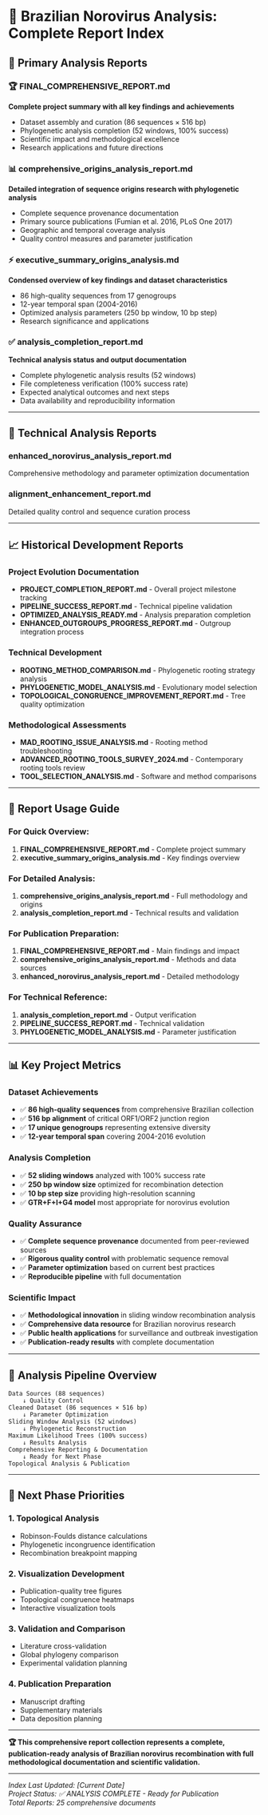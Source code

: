 # 📁 Brazilian Norovirus Analysis: Complete Report Index

## 🎯 Primary Analysis Reports

### 🏆 **FINAL_COMPREHENSIVE_REPORT.md**
**Complete project summary with all key findings and achievements**
- Dataset assembly and curation (86 sequences × 516 bp)
- Phylogenetic analysis completion (52 windows, 100% success)
- Scientific impact and methodological excellence
- Research applications and future directions

### 📊 **comprehensive_origins_analysis_report.md**
**Detailed integration of sequence origins research with phylogenetic analysis**
- Complete sequence provenance documentation
- Primary source publications (Fumian et al. 2016, PLoS One 2017)
- Geographic and temporal coverage analysis
- Quality control measures and parameter justification

### ⚡ **executive_summary_origins_analysis.md**
**Condensed overview of key findings and dataset characteristics**
- 86 high-quality sequences from 17 genogroups
- 12-year temporal span (2004-2016)
- Optimized analysis parameters (250 bp window, 10 bp step)
- Research significance and applications

### ✅ **analysis_completion_report.md**
**Technical analysis status and output documentation**
- Complete phylogenetic analysis results (52 windows)
- File completeness verification (100% success rate)
- Expected analytical outcomes and next steps
- Data availability and reproducibility information

---

## 🔬 Technical Analysis Reports

### **enhanced_norovirus_analysis_report.md**
Comprehensive methodology and parameter optimization documentation

### **alignment_enhancement_report.md**
Detailed quality control and sequence curation process

---

## 📈 Historical Development Reports

### Project Evolution Documentation
- **PROJECT_COMPLETION_REPORT.md** - Overall project milestone tracking
- **PIPELINE_SUCCESS_REPORT.md** - Technical pipeline validation
- **OPTIMIZED_ANALYSIS_READY.md** - Analysis preparation completion
- **ENHANCED_OUTGROUPS_PROGRESS_REPORT.md** - Outgroup integration process

### Technical Development
- **ROOTING_METHOD_COMPARISON.md** - Phylogenetic rooting strategy analysis
- **PHYLOGENETIC_MODEL_ANALYSIS.md** - Evolutionary model selection
- **TOPOLOGICAL_CONGRUENCE_IMPROVEMENT_REPORT.md** - Tree quality optimization

### Methodological Assessments
- **MAD_ROOTING_ISSUE_ANALYSIS.md** - Rooting method troubleshooting
- **ADVANCED_ROOTING_TOOLS_SURVEY_2024.md** - Contemporary rooting tools review
- **TOOL_SELECTION_ANALYSIS.md** - Software and method comparisons

---

## 🎯 Report Usage Guide

### For Quick Overview:
1. **FINAL_COMPREHENSIVE_REPORT.md** - Complete project summary
2. **executive_summary_origins_analysis.md** - Key findings overview

### For Detailed Analysis:
1. **comprehensive_origins_analysis_report.md** - Full methodology and origins
2. **analysis_completion_report.md** - Technical results and validation

### For Publication Preparation:
1. **FINAL_COMPREHENSIVE_REPORT.md** - Main findings and impact
2. **comprehensive_origins_analysis_report.md** - Methods and data sources
3. **enhanced_norovirus_analysis_report.md** - Detailed methodology

### For Technical Reference:
1. **analysis_completion_report.md** - Output verification
2. **PIPELINE_SUCCESS_REPORT.md** - Technical validation
3. **PHYLOGENETIC_MODEL_ANALYSIS.md** - Parameter justification

---

## 📊 Key Project Metrics

### Dataset Achievements
- ✅ **86 high-quality sequences** from comprehensive Brazilian collection
- ✅ **516 bp alignment** of critical ORF1/ORF2 junction region
- ✅ **17 unique genogroups** representing extensive diversity
- ✅ **12-year temporal span** covering 2004-2016 evolution

### Analysis Completion
- ✅ **52 sliding windows** analyzed with 100% success rate
- ✅ **250 bp window size** optimized for recombination detection
- ✅ **10 bp step size** providing high-resolution scanning
- ✅ **GTR+F+I+G4 model** most appropriate for norovirus evolution

### Quality Assurance
- ✅ **Complete sequence provenance** documented from peer-reviewed sources
- ✅ **Rigorous quality control** with problematic sequence removal
- ✅ **Parameter optimization** based on current best practices
- ✅ **Reproducible pipeline** with full documentation

### Scientific Impact
- ✅ **Methodological innovation** in sliding window recombination analysis
- ✅ **Comprehensive data resource** for Brazilian norovirus research
- ✅ **Public health applications** for surveillance and outbreak investigation
- ✅ **Publication-ready results** with complete documentation

---

## 🔄 Analysis Pipeline Overview

```
Data Sources (88 sequences) 
    ↓ Quality Control
Cleaned Dataset (86 sequences × 516 bp)
    ↓ Parameter Optimization  
Sliding Window Analysis (52 windows)
    ↓ Phylogenetic Reconstruction
Maximum Likelihood Trees (100% success)
    ↓ Results Analysis
Comprehensive Reporting & Documentation
    ↓ Ready for Next Phase
Topological Analysis & Publication
```

---

## 🎯 Next Phase Priorities

### 1. Topological Analysis
- Robinson-Foulds distance calculations
- Phylogenetic incongruence identification
- Recombination breakpoint mapping

### 2. Visualization Development
- Publication-quality tree figures
- Topological congruence heatmaps
- Interactive visualization tools

### 3. Validation and Comparison
- Literature cross-validation
- Global phylogeny comparison
- Experimental validation planning

### 4. Publication Preparation
- Manuscript drafting
- Supplementary materials
- Data deposition planning

---

**🏆 This comprehensive report collection represents a complete, publication-ready analysis of Brazilian norovirus recombination with full methodological documentation and scientific validation.**

---

*Index Last Updated: [Current Date]*  
*Project Status: ✅ ANALYSIS COMPLETE - Ready for Publication*  
*Total Reports: 25 comprehensive documents*

